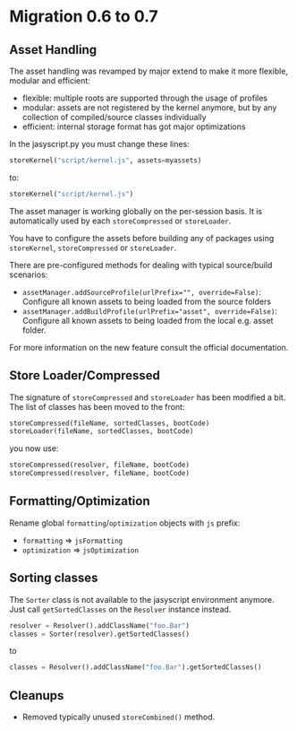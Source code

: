 # Migration 0.6 to 0.7

## Asset Handling

The asset handling was revamped by major extend to make it more flexible, modular and efficient:

- flexible: multiple roots are supported through the usage of profiles
- modular: assets are not registered by the kernel anymore, but by any collection of compiled/source classes individually
- efficient: internal storage format has got major optimizations

In the jasyscript.py you must change these lines:

```python
storeKernel("script/kernel.js", assets=myassets)
```

to:

```python
storeKernel("script/kernel.js")
```

The asset manager is working globally on the per-session basis. It is automatically used by each `storeCompressed` or `storeLoader`.

You have to configure the assets before building any of packages using `storeKernel`, `storeCompressed` or `storeLoader`.

There are pre-configured methods for dealing with typical source/build scenarios:

* `assetManager.addSourceProfile(urlPrefix="", override=False)`: Configure all known assets to being loaded from the source folders
* `assetManager.addBuildProfile(urlPrefix="asset", override=False)`: Configure all known assets to being loaded from the local e.g. asset folder.

For more information on the new feature consult the official documentation.

## Store Loader/Compressed

The signature of `storeCompressed` and `storeLoader` has been modified a bit. The list of classes has been moved to the front:

```python
storeCompressed(fileName, sortedClasses, bootCode)
storeLoader(fileName, sortedClasses, bootCode)
```

you now use:

```python
storeCompressed(resolver, fileName, bootCode)
storeCompressed(resolver, fileName, bootCode)
```

## Formatting/Optimization

Rename global `formatting`/`optimization` objects with `js` prefix:

* `formatting` => `jsFormatting`
* `optimization` => `jsOptimization`

## Sorting classes

The `Sorter` class is not available to the jasyscript environment anymore. Just call `getSortedClasses` on the `Resolver` instance instead.

```python
resolver = Resolver().addClassName("foo.Bar")
classes = Sorter(resolver).getSortedClasses()
```

to

```python
classes = Resolver().addClassName("foo.Bar").getSortedClasses()
```

## Cleanups

* Removed typically unused `storeCombined()` method.